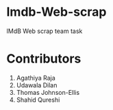 # Imdb-Web-scrap
IMdB Web scrap team task
# Contributors
1. Agathiya Raja
2. Udawala Dilan
3. Thomas Johnson-Ellis
4. Shahid Qureshi
